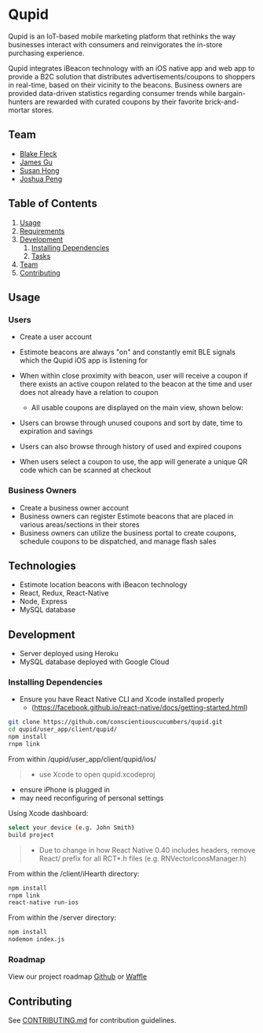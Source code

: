 # **Qupid**
Qupid is an IoT-based mobile marketing platform that rethinks the way businesses interact with consumers and reinvigorates the in-store purchasing experience.

Qupid integrates iBeacon technology with an iOS native app and web app to provide a B2C solution that distributes advertisements/coupons to shoppers in real-time, based on their vicinity to the beacons. Business owners are provided data-driven statistics regarding consumer trends while bargain-hunters are rewarded with curated coupons by their favorite brick-and-mortar stores.

## Team
  - [Blake Fleck](https://github.com/blakeFleck)
  - [James Gu](https://github.com/james-gu)
  - [Susan Hong](https://github.com/keepthemonochrome)
  - [Joshua Peng](https://github.com/pengjoshua)

## Table of Contents
1. [Usage](#Usage)
1. [Requirements](#requirements)
1. [Development](#development)
    1. [Installing Dependencies](#installing-dependencies)
    1. [Tasks](#tasks)
1. [Team](#team)
1. [Contributing](#contributing)

## Usage
### Users
- Create a user account
- Estimote beacons are always "on" and constantly emit BLE signals which the Qupid iOS app is listening for
- When within close proximity with beacon, user will receive a coupon if there exists an active coupon related to the beacon at the time and user does not already have a relation to coupon
  - All usable coupons are displayed on the main view, shown below:


- Users can browse through unused coupons and sort by date, time to expiration and savings
- Users can also browse through history of used and expired coupons
- When users select a coupon to use, the app will generate a unique QR code which can be scanned at checkout

### Business Owners  
- Create a business owner account
- Business owners can register Estimote beacons that are placed in various areas/sections in their stores
- Business owners can utilize the business portal to create coupons, schedule coupons to be dispatched, and manage flash sales

## Technologies

- Estimote location beacons with iBeacon technology
- React, Redux, React-Native
- Node, Express
- MySQL database

## Development

- Server deployed using Heroku
- MySQL database deployed with Google Cloud

### Installing Dependencies
- Ensure you have React Native CLI and Xcode installed properly
  - (https://facebook.github.io/react-native/docs/getting-started.html) 

```sh
git clone https://github.com/conscientiouscucumbers/qupid.git
cd qupid/user_app/client/qupid/
npm install
rnpm link

```
From within /qupid/user_app/client/qupid/ios/
> - use Xcode to open qupid.xcodeproj
- ensure iPhone is plugged in
- may need reconfiguring of personal settings

Using Xcode dashboard:
```sh
select your device (e.g. John Smith)
build project

```

> - Due to change in how React Native 0.40 includes headers, remove React/ prefix for all RCT*.h files (e.g. RNVectorIconsManager.h)

From within the /client/iHearth directory:

```sh
npm install
rnpm link
react-native run-ios
```
From within the /server directory:

```sh
npm install
nodemon index.js
```

### Roadmap

View our project roadmap [Github](https://github.com/conscientiouscucumbers/qupid/issues) or [Waffle](https://waffle.io/conscientiouscucumbers/qupid)


## Contributing

See [CONTRIBUTING.md](CONTRIBUTING.md) for contribution guidelines.